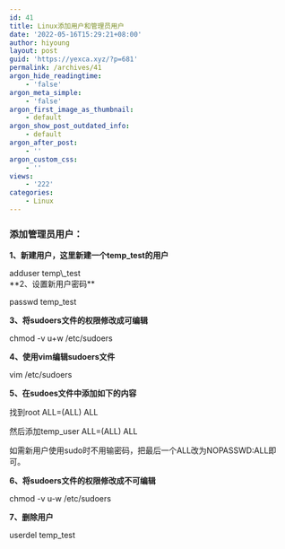 ```yaml
---
id: 41
title: Linux添加用户和管理员用户
date: '2022-05-16T15:29:21+08:00'
author: hiyoung
layout: post
guid: 'https://yexca.xyz/?p=681'
permalink: /archives/41
argon_hide_readingtime:
    - 'false'
argon_meta_simple:
    - 'false'
argon_first_image_as_thumbnail:
    - default
argon_show_post_outdated_info:
    - default
argon_after_post:
    - ''
argon_custom_css:
    - ''
views:
    - '222'
categories:
    - Linux
---
```


### **添加管理员用户：**

**1、新建用户，这里新建一个temp\_test的用户**

<div class="wp-block-group is-layout-flow"><div class="wp-block-group__inner-container">adduser temp\_test

</div></div>**2、设置新用户密码**

passwd temp\_test

**3、将sudoers文件的权限修改成可编辑**

chmod -v u+w /etc/sudoers

**4、使用vim编辑sudoers文件**

vim /etc/sudoers

**5、在sudoes文件中添加如下的内容**

找到root ALL=(ALL) ALL

然后添加temp\_user ALL=(ALL) ALL

如需新用户使用sudo时不用输密码，把最后一个ALL改为NOPASSWD:ALL即可。

**6、将sudoers文件的权限修改成不可编辑**

chmod -v u-w /etc/sudoers

**7、删除用户**

userdel temp\_test